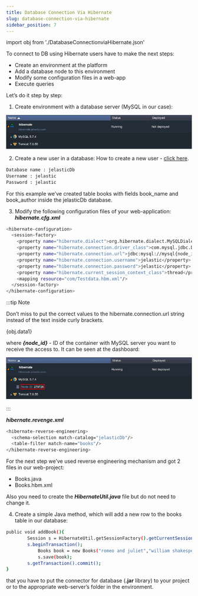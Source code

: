 ```yaml
---
title: Database Connection Via Hibernate
slug: database-connection-via-hibernate
sidebar_position: 7
---
```


import obj from './DatabaseConnectionviaHibernate.json'

<!-- ## Connection to DB using Hibernate -->

To connect to DB using Hibernate users have to make the next steps:

- Create an environment at the platform
- Add a database node to this environment
- Modify some configuration files in a web-app
- Execute queries

Let’s do it step by step:

1. Create environment with a database server (MySQL in our case):

<div style={{
    display:'flex',
    justifyContent: 'center',
    margin: '0 0 1rem 0'
}}>

![Locale Dropdown](./img/DatabaseConnectionviaHibernate/env-created.png)

</div>

2. Create a new user in a database:
   How to create a new user - [click here](/database/mysql-mariadb-percona/connection-to-applications/java-connection#java-connection-to-mariadbmysqlpercona).

```bash
Database name : jelasticDb
Username : jelastic
Password : jelastic
```

For this example we’ve created table books with fields book_name and book_author inside the jelasticDb database.

3. Modify the following configuration files of your web-application:
   **_hibernate.cfg.xml_**

```bash
<hibernate-configuration>
  <session-factory>
    <property name="hibernate.dialect">org.hibernate.dialect.MySQLDialect</property>
    <property name="hibernate.connection.driver_class">com.mysql.jdbc.Driver</property>
    <property name="hibernate.connection.url">jdbc:mysql://mysql{node_id}.{your_env_name}.{hoster_domain}:3306/jelasticDb</property>
    <property name="hibernate.connection.username">jelastic</property>
    <property name="hibernate.connection.password">jelastic</property>
    <property name="hibernate.current_session_context_class">thread</property>
    <mapping resource="com/Testdata.hbm.xml"/>
  </session-factory>
</hibernate-configuration>
```

:::tip Note

Don’t miss to put the correct values to the hibernate.connection.url string instead of the text inside curly brackets.

{obj.data1}

where **_{node_id}_** - ID of the container with MySQL server you want to receive the access to. It can be seen at the dashboard:

<div style={{
    display:'flex',
    justifyContent: 'center',
    margin: '0 0 1rem 0'
}}>

![Locale Dropdown](./img/DatabaseConnectionviaHibernate/node-id.png)

</div>

:::

**_hibernate.revenge.xml_**

```bash
<hibernate-reverse-engineering>
  <schema-selection match-catalog="jelasticDb"/>
  <table-filter match-name="books"/>
</hibernate-reverse-engineering>
```

For the next step we’ve used reverse engineering mechanism and got 2 files in our web-project:

- Books.java
- Books.hbm.xml

Also you need to create the **_HibernateUtil.java_** file but do not need to change it.

4. Create a simple Java method, which will add a new row to the books table in our database:

```bash
public void addBook(){
        Session s = HibernateUtil.getSessionFactory().getCurrentSession();
        s.beginTransaction();
            Books book = new Books("romeo and juliet","william shakespeare ");
            s.save(book);
        s.getTransaction().commit();
}
```

that you have to put the connector for database (**.jar** library) to your project or to the appropriate web-server’s folder in the environment.
